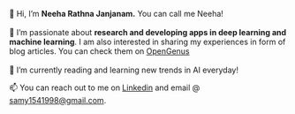👋 Hi, I’m **Neeha Rathna Janjanam.** You can call me Neeha! 
<br><br>
👀 I’m passionate about **research and developing apps in deep learning and machine learning**. I am also interested in sharing my experiences in form of blog articles. You can check them on [OpenGenus](https://iq.opengenus.org/author/neehoney/)
<br><br>
🌱 I’m currently reading and learning new trends in AI everyday!
<br>
<!--💞️ I’m looking to collaborate on any -->
📫 You can reach out to me on [Linkedin](https://www.linkedin.com/in/neeha-rathna-janjanam/) and email @ samy1541998@gmail.com.
<br>

<!---
nrjanjanam/nrjanjanam is a ✨ special ✨ repository because its `README.md` (this file) appears on your GitHub profile.
You can click the Preview link to take a look at your changes.
--->
